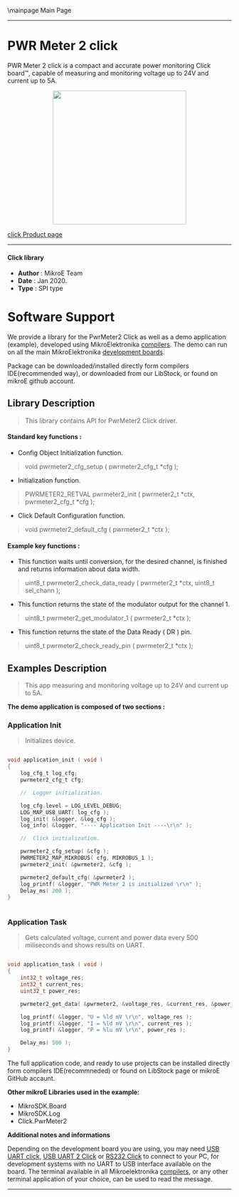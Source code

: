 \mainpage Main Page
 
---
# PWR Meter 2 click

PWR Meter 2 click is a compact and accurate power monitoring Click board™, capable of measuring and monitoring voltage up to 24V and current up to 5A.

<p align="center">
  <img src="https://download.mikroe.com/images/click_for_ide/pwrmeter2_click.png" height=300px>
</p>

[click Product page](<https://www.mikroe.com/pwr-meter-2-click>)

---


#### Click library 

- **Author**        : MikroE Team
- **Date**          : Jan 2020.
- **Type**          : SPI type


# Software Support

We provide a library for the PwrMeter2 Click 
as well as a demo application (example), developed using MikroElektronika 
[compilers](https://shop.mikroe.com/compilers). 
The demo can run on all the main MikroElektronika [development boards](https://shop.mikroe.com/development-boards).

Package can be downloaded/installed directly form compilers IDE(recommended way), or downloaded from our LibStock, or found on mikroE github account. 

## Library Description

> This library contains API for PwrMeter2 Click driver.

#### Standard key functions :

- Config Object Initialization function.
> void pwrmeter2_cfg_setup ( pwrmeter2_cfg_t *cfg ); 
 
- Initialization function.
> PWRMETER2_RETVAL pwrmeter2_init ( pwrmeter2_t *ctx, pwrmeter2_cfg_t *cfg );

- Click Default Configuration function.
> void pwrmeter2_default_cfg ( pwrmeter2_t *ctx );


#### Example key functions :

- This function waits until conversion, for the desired channel, is finished and returns information about data width.
> uint8_t pwrmeter2_check_data_ready ( pwrmeter2_t *ctx, uint8_t sel_chann );
 
- This function returns the state of the modulator output for the channel 1.
> uint8_t pwrmeter2_get_modulator_1 ( pwrmeter2_t *ctx );

- This function returns the state of the Data Ready ( DR ) pin.
> uint8_t pwrmeter2_check_ready_pin ( pwrmeter2_t *ctx );

## Examples Description

> This app measuring and monitoring voltage up to 24V and current up to 5A.

**The demo application is composed of two sections :**

### Application Init 

> Initializes device.

```c

void application_init ( void )
{
    log_cfg_t log_cfg;
    pwrmeter2_cfg_t cfg;

    //  Logger initialization.

    log_cfg.level = LOG_LEVEL_DEBUG;
    LOG_MAP_USB_UART( log_cfg );
    log_init( &logger, &log_cfg );
    log_info( &logger, "---- Application Init ----\r\n" );

    //  Click initialization.

    pwrmeter2_cfg_setup( &cfg );
    PWRMETER2_MAP_MIKROBUS( cfg, MIKROBUS_1 );
    pwrmeter2_init( &pwrmeter2, &cfg );

    pwrmeter2_default_cfg( &pwrmeter2 );
    log_printf( &logger, "PWR Meter 2 is initialized \r\n" );
    Delay_ms( 200 );
}
  
```

### Application Task

> Gets calculated voltage, current and power data every 500 miliseconds
> and shows results on UART.

```c

void application_task ( void )
{
    int32_t voltage_res;
    int32_t current_res;
    uint32_t power_res;

    pwrmeter2_get_data( &pwrmeter2, &voltage_res, &current_res, &power_res );

    log_printf( &logger, "U = %ld mV \r\n", voltage_res );
    log_printf( &logger, "I = %ld mV \r\n", current_res );
    log_printf( &logger, "P = %lu mV \r\n", power_res );

    Delay_ms( 500 );
}

```

The full application code, and ready to use projects can be  installed directly form compilers IDE(recommneded) or found on LibStock page or mikroE GitHub accaunt.

**Other mikroE Libraries used in the example:** 

- MikroSDK.Board
- MikroSDK.Log
- Click.PwrMeter2

**Additional notes and informations**

Depending on the development board you are using, you may need 
[USB UART click](https://shop.mikroe.com/usb-uart-click), 
[USB UART 2 Click](https://shop.mikroe.com/usb-uart-2-click) or 
[RS232 Click](https://shop.mikroe.com/rs232-click) to connect to your PC, for 
development systems with no UART to USB interface available on the board. The 
terminal available in all Mikroelektronika 
[compilers](https://shop.mikroe.com/compilers), or any other terminal application 
of your choice, can be used to read the message.



---
